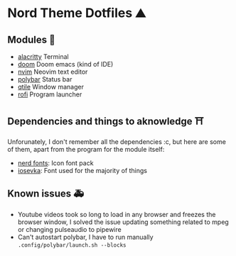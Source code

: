 # Nord Theme Dotfiles ⛰️

## Modules 🌇
- [alacritty](https://github.com/alacritty/alacritty) Terminal
- [doom](https://github.com/doomemacs/doomemacs) Doom emacs (kind of IDE)
- [nvim](https://github.com/neovim/neovim) Neovim text editor
- [polybar](https://github.com/polybar/polybar) Status bar
- [qtile](https://github.com/qtile/qtile) Window manager
- [rofi](https://github.com/davatorium/rofi) Program launcher

## Dependencies and things to aknowledge ⛩️
Unforunately, I don't remember all the dependencies :c, but here are some of them, apart from the program for the module itself:

- [nerd fonts](https://github.com/ryanoasis/nerd-fonts): Icon font pack
- [iosevka](https://github.com/be5invis/Iosevka): Font used for the majority of things

## Known issues 🚑
- Youtube videos took so long to load in any browser and freezes the browser window, I solved the issue updating something related to mpeg or changing pulseaudio to pipewire
- Can't autostart polybar, I have to run manually `.config/polybar/launch.sh --blocks`
